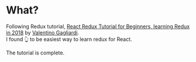 # What?

Following Redux tutorial, [React Redux Tutorial for Beginners, learning Redux in 2018](https://dev.to/valentinogagliardi/react-redux-tutorial-for-beginners-learning-redux-in-2018-13hj) 
by [Valentino Gagliardi](https://twitter.com/gagliardi_vale).  
I found 👆 to be easiest way to learn redux for React.

The tutorial is complete.

